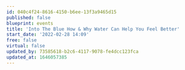 ```yaml
---
id: 040c4f24-8616-4150-b6ee-13f3a9465d15
published: false
blueprint: events
title: 'Into The Blue How & Why Water Can Help You Feel Better'
start_date: '2022-02-28 14:09'
free: false
virtual: false
updated_by: 73585618-b2c6-4117-9078-fe4dcc123fca
updated_at: 1646057385
---
```

